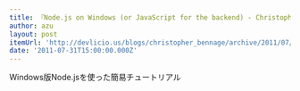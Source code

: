```yaml
---
title: 『Node.js on Windows (or JavaScript for the backend) - Christopher Bennage - Devlicio.us - Just the Tasty Bits』
author: azu
layout: post
itemUrl: 'http://devlicio.us/blogs/christopher_bennage/archive/2011/07/28/node-js-on-windows.aspx'
date: '2011-07-31T15:00:00.000Z'
---
```

Windows版Node.jsを使った簡易チュートリアル
